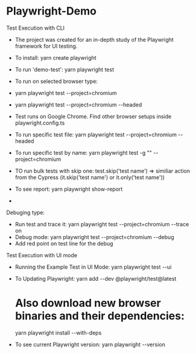 

# Playwright-Demo
Test Execution with CLI
- The project was created for an in-depth study of the Playwright framework for UI testing.
- To install: yarn create playwright
- To run 'demo-test': yarn playwright test
- To run on selected browser type:
- yarn playwright test --project=chromium
- yarn playwright test --project=chromium --headed
- Test runs on Google Chrome. Find other browser setups inside playwright.config.ts
- To run specific test file:  yarn playwright test <adds full filename here> --project=chromium --headed
- To run specific test by name:  yarn playwright test -g "<test name>" --project=chromium
- TO run bulk tests with skip one: test.skip('test name') => similiar action from the Cypress (it.skip('test name') or it.only('test name'))
  
- To see report: yarn playwright show-report
- 
Debuging type:
- Run test and trace it: yarn playwright test --project=chromium --trace on
- Debug mode: yarn playwright test --project=chromium --debug
- Add red point on test line for the debug

Test Execution with UI mode
- Running the Example Test in UI Mode: yarn playwright test --ui

- To Updating Playwright:
  yarn add --dev @playwright/test@latest
  # Also download new browser binaries and their dependencies:
  yarn playwright install --with-deps
- To see current Playwright version: yarn playwright --version
